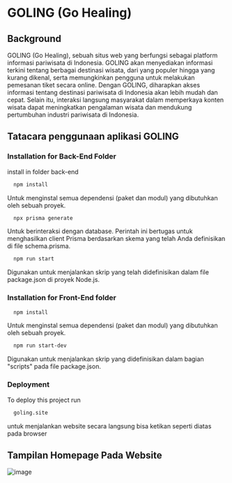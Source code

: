 # GOLING (Go Healing)

## Background
GOLING (Go Healing), sebuah situs web yang berfungsi sebagai platform informasi pariwisata di Indonesia. GOLING akan menyediakan informasi terkini tentang berbagai destinasi wisata, dari yang populer hingga yang kurang dikenal, serta memungkinkan pengguna untuk melakukan pemesanan tiket secara online.
Dengan GOLING, diharapkan akses informasi tentang destinasi pariwisata di Indonesia akan lebih mudah dan cepat. Selain itu, interaksi langsung masyarakat dalam memperkaya konten wisata dapat meningkatkan pengalaman wisata dan mendukung pertumbuhan industri pariwisata di Indonesia.

## Tatacara penggunaan aplikasi GOLING

### Installation for Back-End Folder

install in folder back-end

```bash
  npm install       
```
Untuk menginstal semua dependensi (paket dan modul) yang dibutuhkan oleh sebuah proyek.
```bash
  npx prisma generate        
```
Untuk berinteraksi dengan database. Perintah ini bertugas untuk menghasilkan client Prisma berdasarkan skema yang telah Anda definisikan di file schema.prisma.
```bash
  npm run start      
```
Digunakan untuk menjalankan skrip yang telah didefinisikan dalam file package.json di proyek Node.js.

### Installation for Front-End folder

```bash
  npm install       
```
Untuk menginstal semua dependensi (paket dan modul) yang dibutuhkan oleh sebuah proyek.
```bash
  npm run start-dev       
```
Digunakan untuk menjalankan skrip yang didefinisikan dalam bagian "scripts" pada file package.json.
    

### Deployment

To deploy this project run

```bash
  goling.site
```
untuk menjalankan website secara langsung bisa ketikan seperti diatas pada browser

## Tampilan Homepage Pada Website
![image](https://github.com/Aliffaturahman/GOLING/assets/100842759/71ed0725-d59c-4dd1-95df-3ad2bfca08ac)
